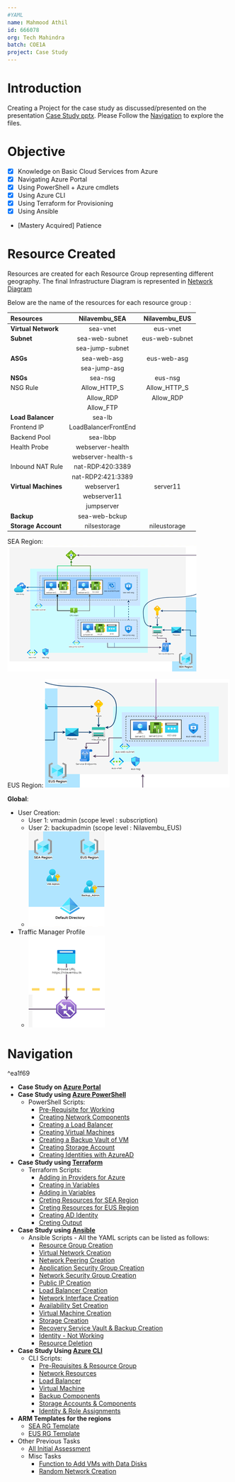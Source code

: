 ```yaml
---
#YAML
name: Mahmood Athil
id: 666078
org: Tech Mahindra
batch: COE1A
project: Case Study
---
```


# Introduction

Creating a Project for the case study as discussed/presented on the presentation [Case Study pptx](./AzureCase_TM_coe_v2.pptx). Please Follow the [Navigation](#^ea1f69) to explore the files.

# Objective

- [x] Knowledge on Basic Cloud Services from Azure
- [x] Navigating Azure Portal
- [x] Using PowerShell + Azure cmdlets
- [x] Using Azure CLI
- [x] Using Terraform for Provisioning
- [x] Using Ansible
- [Mastery Acquired] Patience

# Resource Created

Resources are created for each Resource Group representing different geography. The final Infrastructure Diagram is represented in [Network Diagram](./Case_Study%20Implementation.pdf)

Below are the name of the resources for each resource group :

| Resources            |    Nilavembu_SEA     | Nilavembu_EUS  |
|:-------------------- |:--------------------:|:--------------:|
| **Virtual Network**  |       sea-vnet       |    eus-vnet    |
| **Subnet**           |    sea-web-subnet    | eus-web-subnet |
|                      |   sea-jump-subnet    |                |
| **ASGs**             |     sea-web-asg      |  eus-web-asg   |
|                      |     sea-jump-asg     |                |
| **NSGs**             |       sea-nsg        |    eus-nsg     |
| NSG Rule             |     Allow_HTTP_S     |  Allow_HTTP_S  |
|                      |      Allow_RDP       |   Allow_RDP    |
|                      |      Allow_FTP       |                |
| **Load Balancer**    |        sea-lb        |                |
| Frontend IP          | LoadBalancerFrontEnd |                |
| Backend Pool         |       sea-lbbp       |                |
| Health Probe         |   webserver-health   |                |
|                      |  webserver-health-s  |                |
| Inbound NAT Rule     |   nat-RDP:420:3389   |                |
|                      |  nat-RDP2:421:3389   |                |
| **Virtual Machines** |      webserver1      |    server11    |
|                      |     webserver11      |                |
|                      |      jumpserver      |                |
| **Backup**           |    sea-web-bckup     |                |
| **Storage Account**  |     nilsestorage     |  nileustorage  |


SEA Region: ![SEA Region](SEA%20Region.png)

EUS Region: ![](EUS%20Region.png)

**Global**:
- User Creation:
	- User 1: vmadmin (scope level : subscription)
	- User 2: backupadmin (scope level : Nilavembu_EUS)
	- ![](Tenant%20Users.png)
- Traffic Manager Profile
	- ![](Traffic%20Manager.png)


# Navigation

^ea1f69

- **Case Study on [Azure Portal](./Portal/Azure%20Portal.md)**
- **Case Study using [Azure PowerShell](./PowerShell/Azure%20PowerShell.md)**
	- PowerShell Scripts:
		- [Pre-Requisite for Working](./PowerShell/000prerequisite.ps1)
		- [Creating Network Components](./PowerShell/001network.ps1)
		- [Creating a Load Balancer](./PowerShell/002loadbalancer.ps1)
		- [Creating Virtual Machines](./PowerShell/003virtualmachine.ps1)
		- [Creating a Backup Vault of VM](./PowerShell/004backup.ps1)
		- [Creating Storage Account](./PowerShell/005storage.ps1)
		- [Creating Identities with AzureAD](./PowerShell/006identity.ps1)
- **Case Study using [Terraform](./Terraform/Terraform.md)**
	- Terraform Scripts:
		- [Adding in Providers for Azure](./Terraform/provider.tf)
		- [Creating in Variables](./Terraform/variables.tf)
		- [Adding in Variables](./Terraform/terraform.tfvars)
		- [Creting Resources for SEA Region](./Terraform/main_sea.tf)
		- [Creting Resources for EUS Region](./Terraform/main_eus.tf)
		- [Creating AD Identity](./Terraform/ad_identity.tf)
		- [Creting Output](./Terraform/output.tf)
- **Case Study using [Ansible](../Ansible/Ansible.md)**
	- Ansible Scripts - All the YAML scripts can be listed as follows:
		- [Resource Group Creation](Ansible/playbook_01rg.yaml)
		- [Virtual Network Creation](Ansible/playbook_02anetwork.yaml)
		- [Network Peering Creation](Ansible/playbook_02bpeer.yaml)
		- [Application Security Group Creation](Ansible/playbook_03asg.yaml)
		- [Network Security Group Creation](Ansible/playbook_04nsg.yaml)
		- [Public IP Creation](Ansible/playbook_05pubip.yaml)
		- [Load Balancer Creation](Ansible/playbook_06lb.yaml)
		- [Network Interface Creation](Ansible/playbook_07nic.yaml)
		- [Availability Set Creation](Ansible/playbook_08avs.yaml)
		- [Virtual Machine Creation](Ansible/playbook_09vm.yaml)
		- [Storage Creation](Ansible/playbook_10strg.yaml)
		- [Recovery Service Vault & Backup Creation](Ansible/playbook_11bkp.yaml)
		- [Identity - Not Working](Ansible/playbook_12identity.yaml)
		- [Resource Deletion](Ansible/playbook_13del.yaml)
- **Case Study Using [Azure CLI](CLI/Azure%20CLI.md)**
	- CLI Scripts:
		- [Pre-Requisites & Resource Group](CLI/000prerequisite.sh)
		- [Network Resources](CLI/001network.sh)
		- [Load Balancer](CLI/002loadbalancer.sh)
		- [Virtual Machine](CLI/003virtualmachine.sh)
		- [Backup Components](CLI/004bkp.sh)
		- [Storage Accounts & Components](CLI/005strg.sh)
		- [Identity & Role Assignments](CLI/006identity.sh)
- **ARM Templates for the regions**
	- [SEA RG Template](ARM%20Template/sea_rg/template.json)
	- [EUS RG Template](ARM%20Template/eus_rg/template.json)
- Other Previous Tasks
	- [All Initial Assessment](Previous%20Task/Assessment/)
	- Misc Tasks
		- [Function to Add VMs with Data Disks](Previous%20Task/Regular%20Tasks/New-AzVMwithDisk.ps1)
		- [Random Network Creation](Previous%20Task/Regular%20Tasks/NetworkCreation.ps1) 



